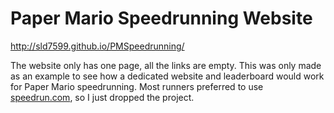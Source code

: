 # Paper Mario Speedrunning Website
http://sld7599.github.io/PMSpeedrunning/

The website only has one page, all the links are empty. This was only made as an example to see how a dedicated website and leaderboard would work for Paper Mario speedrunning. Most runners preferred to use [speedrun.com](http://www.speedrun.com/pmario/), so I just dropped the project.
